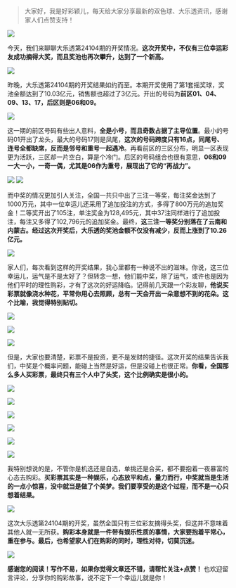> 大家好，我是好彩颖儿，每天给大家分享最新的双色球、大乐透资讯，感谢家人们点赞支持！


![](https://cdn.jsdelivr.net/gh/wangwenjie1314/PicCDN/2024-9-8/1725753857716-image.png)

今天，我们来聊聊大乐透第24104期的开奖情况。**这次开奖中，不仅有三位幸运彩友成功摘得大奖，而且奖池也再次攀升，达到了一个新高。**


![](https://cdn.jsdelivr.net/gh/wangwenjie1314/PicCDN/2024-9-8/1725754003792-image.png)


昨晚，大乐透第24104期的开奖结果如约而至。本期开奖使用了第1套摇奖球，奖池金额达到了10.03亿元，销售额也超过了3亿元。开出的号码为**前区01、04、09、13、17，后区则是06和09。**


![](https://cdn.jsdelivr.net/gh/wangwenjie1314/PicCDN/2024-9-8/1725754025741-image.png)


这一期的前区号码有些出人意料，**全是小号，而且奇数占据了主导位置**。最小的号码01开出了龙头，最大的号码17则是凤尾，**这次的号码跨度只有16点，同尾号、连号全都缺席，反而是邻号和重号一起遇冷**。再看前区的三区分布，明显一区表现更为活跃，三区却一片空白，算是个冷门。后区的号码组合也很有意思，**06和09一大一小，一奇一偶，尤其是06作为重号，展现出了它的“再战力”。**


![](https://cdn.jsdelivr.net/gh/wangwenjie1314/PicCDN/2024-9-8/1725754079338-image.png)
![](https://cdn.jsdelivr.net/gh/wangwenjie1314/PicCDN/2024-9-8/1725754091542-image.png)



而中奖的情况更加引人关注，全国一共只中出了三注一等奖，每注奖金达到了1000万元，其中一位幸运儿还采用了追加投注的方式，多得了800万元的追加奖金！二等奖开出了105注，单注奖金为128,495元，其中37注同样进行了追加投注，每注又多得了102,796元的追加奖金。最终，**这三注一等奖分别落在了云南和内蒙古。经过这次开奖后，大乐透的奖池金额不仅没有减少，反而上涨到了10.26亿元。**

![](https://cdn.jsdelivr.net/gh/wangwenjie1314/PicCDN/2024-9-8/1725754381611-image.png)


家人们，每次看到这样的开奖结果，我心里都有一种说不出的滋味。你说，这三位幸运儿，运气是不是太好了？但转念一想，他们能中奖，除了运气，或许也是因为他们平时的理性购彩，才有了这次的好运降临。记得前几天跟一个彩友聊，**他说买彩票就像浇水种花，平常你用心去照顾，总有一天会开出一朵意想不到的花朵。这个比喻，我觉得特别贴切。**

![](https://cdn.jsdelivr.net/gh/wangwenjie1314/PicCDN/2024-9-8/1725754117357-image.png)

![](https://cdn.jsdelivr.net/gh/wangwenjie1314/PicCDN/2024-9-8/1725754123444-image.png)


![](https://cdn.jsdelivr.net/gh/wangwenjie1314/PicCDN/2024-9-8/1725754130286-image.png)





但是，大家也要清楚，彩票不是投资，更不是发财的捷径。这次开奖的结果告诉我们，中奖是个概率问题，能碰上当然是好运，但是没碰上也很正常。**你看，全国那么多人买彩票，最终只有三个人中了头奖，这个比例确实是很小的。**



![](https://cdn.jsdelivr.net/gh/wangwenjie1314/PicCDN/2024-9-8/1725754333658-image.png)

![](https://cdn.jsdelivr.net/gh/wangwenjie1314/PicCDN/2024-9-8/1725754341357-image.png)

![](https://cdn.jsdelivr.net/gh/wangwenjie1314/PicCDN/2024-9-8/1725754347578-image.png)

![](https://cdn.jsdelivr.net/gh/wangwenjie1314/PicCDN/2024-9-8/1725754354897-image.png)

![](https://cdn.jsdelivr.net/gh/wangwenjie1314/PicCDN/2024-9-8/1725754361215-image.png)


![](https://cdn.jsdelivr.net/gh/wangwenjie1314/PicCDN/2024-9-8/1725754367466-image.png)


我特别想说的是，不管你是机选还是自选，单挑还是合买，都不要抱着一夜暴富的心态去购彩。**买彩票其实是一种娱乐，心态放平和点，量力而行，中奖就当是生活的一点小惊喜，没中就当是做了个美梦。我们要享受的是这个过程，而不是一心只想着结果。**

![](https://cdn.jsdelivr.net/gh/wangwenjie1314/PicCDN/2024-9-8/1725754516857-image.png)

这次大乐透第24104期的开奖，虽然全国只有三位彩友摘得头奖，但这并不意味着其他人就一无所获。**购彩本身就是一件带有娱乐性质的事情，大家要抱着平常心，重在参与。最后，也希望家人们在购彩的同时，理性对待，切莫沉迷。**


![](https://cdn.jsdelivr.net/gh/wangwenjie1314/PicCDN/2024-9-8/1725754481854-image.png)


**感谢您的阅读！写作不易，如果你觉得文章还不错，请帮忙关注+点赞！** 也欢迎留言评论，分享你的购彩故事，说不定下一个幸运儿就是你！
